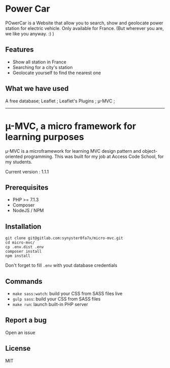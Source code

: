 # Power Car
POwerCar is a Website that allow you to search, show and geolocate power station for electric vehicle. Only available for France. (But wherever you are, we like you anyway. :) ) 

## Features
* Show all station in France
* Searching for a city's station
* Geolocate yourself to find the nearest one

## What we have used
A free database; Leaflet ; Leaflet's Plugins ; µ-MVC ;

*******

# µ-MVC, a micro framework for learning purposes

µ-MVC is a microframework for learning MVC design pattern and object-oriented programming. This was built for my job at Access Code School, for my students.

Current version : 1.1.1

## Prerequisites

* PHP >= 7.1.3
* Composer
* NodeJS / NPM

## Installation

```
git clone git@gitlab.com:synyster0fa7x/micro-mvc.git
cd micro-mvc/
cp .env.dist .env
composer install
npm install
```

Don't forget to fill `.env` with yout database credentials

## Commands

* `make sass:watch`: build your CSS from SASS files live
* `gulp sass`: build your CSS from SASS files
* `make run`: launch built-in PHP server 

## Report a bug

Open an issue

## License

MIT

